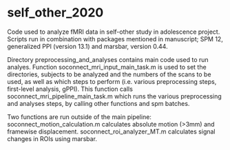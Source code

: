 # self_other_2020

Code used to analyze fMRI data in self-other study in adolescence project. Scripts run in combination with packages mentioned in manuscript; SPM 12, generalized PPI (version 13.1) and marsbar, version 0.44.

Directory preprocessing_and_analyses contains main code used to run analyes. Function soconnect_mri_input_main_task.m is used to set the directories, subjects to be analyzed and the numbers of the scans to be used, as well as which steps to perform (i.e. various preprocessing steps, first-level analysis, gPPI). This function calls soconnect_mri_pipeline_main_task.m which runs the various preprocessing and analyses steps, by calling other functions and spm batches.

Two functions are run outside of the main pipeline:
soconnect_motion_calculation.m calculates absolute motion (>3mm) and framewise displacement.
soconnect_roi_analyzer_MT.m calculates signal changes in ROIs using marsbar.
